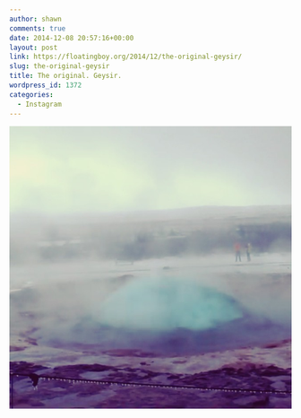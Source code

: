 ```yaml
---
author: shawn
comments: true
date: 2014-12-08 20:57:16+00:00
layout: post
link: https://floatingboy.org/2014/12/the-original-geysir/
slug: the-original-geysir
title: The original. Geysir.
wordpress_id: 1372
categories:
  - Instagram
---
```


[![The original. Geysir.](/assets/media/2014/12/10817949_969143429782196_611352165_n.jpg)](/assets/media/2014/12/10817949_969143429782196_611352165_n.jpg)
